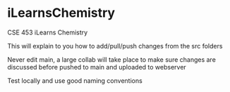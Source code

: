 # iLearnsChemistry
CSE 453 iLearns Chemistry

This will explain to you how to add/pull/push changes from the src folders

Never edit main, a large collab will take place to make sure changes are discussed before pushed to main and uploaded to webserver

Test locally and use good naming conventions
